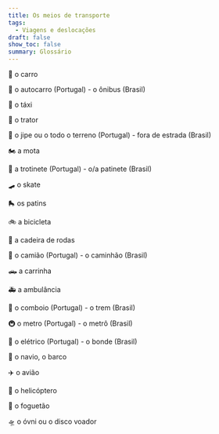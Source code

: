 ```yaml
---
title: Os meios de transporte
tags:
  - Viagens e deslocações
draft: false
show_toc: false
summary: Glossário
---
```

<e-moji>🚗</e-moji> o carro

<e-moji>🚌</e-moji> o autocarro (Portugal) - o ônibus (Brasil)

<e-moji>🚖</e-moji> o táxi

<e-moji>🚜</e-moji> o trator

<e-moji>🚙</e-moji> o jipe ou o todo o terreno (Portugal) - fora de estrada (Brasil)

<e-moji>🏍️</e-moji> a mota

<e-moji>🛴</e-moji> a trotinete (Portugal) - o/a patinete (Brasil)

<e-moji>🛹</e-moji> o skate

<e-moji>🛼</e-moji> os patins

<e-moji>🚲</e-moji> a bicicleta

<e-moji>🦽</e-moji> a cadeira de rodas

<e-moji>🚛</e-moji> o camião (Portugal) - o caminhão (Brasil)

<e-moji>🛻</e-moji> a carrinha

<e-moji>🚑</e-moji> a ambulância

<e-moji>🚆</e-moji> o comboio (Portugal) - o trem (Brasil)

<e-moji>🚇</e-moji> o metro (Portugal) - o metrô (Brasil)

<e-moji>🚋</e-moji> o elétrico (Portugal) - o bonde (Brasil)

<e-moji>🚢</e-moji> o navio, o barco

<e-moji>✈️</e-moji> o avião

<e-moji>🚁</e-moji> o helicóptero

<e-moji>🚀</e-moji> o foguetão

<e-moji>🛸</e-moji> o óvni ou o disco voador
